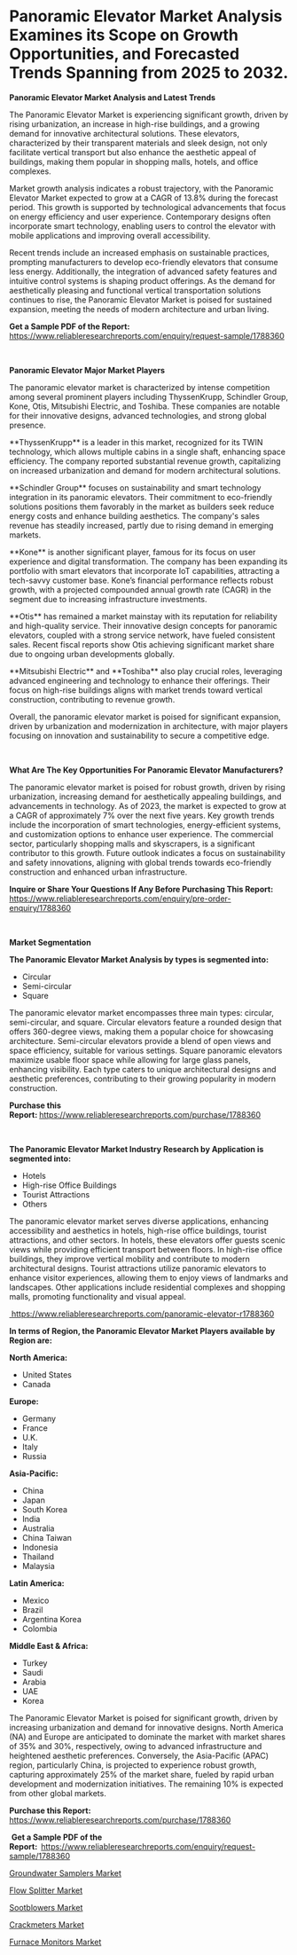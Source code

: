 <p><h1>Panoramic Elevator Market Analysis Examines its Scope on Growth Opportunities, and Forecasted Trends Spanning from 2025 to 2032.</h1></p><p><strong>Panoramic Elevator Market Analysis and Latest Trends</strong></p>
<p><p>The Panoramic Elevator Market is experiencing significant growth, driven by rising urbanization, an increase in high-rise buildings, and a growing demand for innovative architectural solutions. These elevators, characterized by their transparent materials and sleek design, not only facilitate vertical transport but also enhance the aesthetic appeal of buildings, making them popular in shopping malls, hotels, and office complexes.</p><p>Market growth analysis indicates a robust trajectory, with the Panoramic Elevator Market expected to grow at a CAGR of 13.8% during the forecast period. This growth is supported by technological advancements that focus on energy efficiency and user experience. Contemporary designs often incorporate smart technology, enabling users to control the elevator with mobile applications and improving overall accessibility.</p><p>Recent trends include an increased emphasis on sustainable practices, prompting manufacturers to develop eco-friendly elevators that consume less energy. Additionally, the integration of advanced safety features and intuitive control systems is shaping product offerings. As the demand for aesthetically pleasing and functional vertical transportation solutions continues to rise, the Panoramic Elevator Market is poised for sustained expansion, meeting the needs of modern architecture and urban living.</p></p>
<p><strong>Get a Sample PDF of the Report:&nbsp;</strong> <a href="https://www.reliableresearchreports.com/enquiry/request-sample/1788360?utm_campaign=41&utm_medium=2&utm_source=Github&utm_content=ia&utm_term=22022025&utm_id=panoramic-elevator">https://www.reliableresearchreports.com/enquiry/request-sample/1788360</a></p>
<p>&nbsp;</p>
<p><strong>Panoramic Elevator Major Market Players</strong></p>
<p><p>The panoramic elevator market is characterized by intense competition among several prominent players including ThyssenKrupp, Schindler Group, Kone, Otis, Mitsubishi Electric, and Toshiba. These companies are notable for their innovative designs, advanced technologies, and strong global presence.</p><p>**ThyssenKrupp** is a leader in this market, recognized for its TWIN technology, which allows multiple cabins in a single shaft, enhancing space efficiency. The company reported substantial revenue growth, capitalizing on increased urbanization and demand for modern architectural solutions.</p><p>**Schindler Group** focuses on sustainability and smart technology integration in its panoramic elevators. Their commitment to eco-friendly solutions positions them favorably in the market as builders seek reduce energy costs and enhance building aesthetics. The company's sales revenue has steadily increased, partly due to rising demand in emerging markets.</p><p>**Kone** is another significant player, famous for its focus on user experience and digital transformation. The company has been expanding its portfolio with smart elevators that incorporate IoT capabilities, attracting a tech-savvy customer base. Kone’s financial performance reflects robust growth, with a projected compounded annual growth rate (CAGR) in the segment due to increasing infrastructure investments.</p><p>**Otis** has remained a market mainstay with its reputation for reliability and high-quality service. Their innovative design concepts for panoramic elevators, coupled with a strong service network, have fueled consistent sales. Recent fiscal reports show Otis achieving significant market share due to ongoing urban developments globally.</p><p>**Mitsubishi Electric** and **Toshiba** also play crucial roles, leveraging advanced engineering and technology to enhance their offerings. Their focus on high-rise buildings aligns with market trends toward vertical construction, contributing to revenue growth.</p><p>Overall, the panoramic elevator market is poised for significant expansion, driven by urbanization and modernization in architecture, with major players focusing on innovation and sustainability to secure a competitive edge.</p></p>
<p>&nbsp;</p>
<p><strong>What Are The Key Opportunities For Panoramic Elevator Manufacturers?</strong></p>
<p><p>The panoramic elevator market is poised for robust growth, driven by rising urbanization, increasing demand for aesthetically appealing buildings, and advancements in technology. As of 2023, the market is expected to grow at a CAGR of approximately 7% over the next five years. Key growth trends include the incorporation of smart technologies, energy-efficient systems, and customization options to enhance user experience. The commercial sector, particularly shopping malls and skyscrapers, is a significant contributor to this growth. Future outlook indicates a focus on sustainability and safety innovations, aligning with global trends towards eco-friendly construction and enhanced urban infrastructure.</p></p>
<p><strong>Inquire or Share Your Questions If Any Before Purchasing This Report:</strong> <a href="https://www.reliableresearchreports.com/enquiry/pre-order-enquiry/1788360?utm_campaign=41&utm_medium=2&utm_source=Github&utm_content=ia&utm_term=22022025&utm_id=panoramic-elevator">https://www.reliableresearchreports.com/enquiry/pre-order-enquiry/1788360</a></p>
<p>&nbsp;</p>
<p><strong>Market Segmentation</strong></p>
<p><strong>The Panoramic Elevator Market Analysis by types is segmented into:</strong></p>
<p><ul><li>Circular</li><li>Semi-circular</li><li>Square</li></ul></p>
<p><p>The panoramic elevator market encompasses three main types: circular, semi-circular, and square. Circular elevators feature a rounded design that offers 360-degree views, making them a popular choice for showcasing architecture. Semi-circular elevators provide a blend of open views and space efficiency, suitable for various settings. Square panoramic elevators maximize usable floor space while allowing for large glass panels, enhancing visibility. Each type caters to unique architectural designs and aesthetic preferences, contributing to their growing popularity in modern construction.</p></p>
<p><strong>Purchase this Report:&nbsp;</strong><a href="https://www.reliableresearchreports.com/purchase/1788360?utm_campaign=41&utm_medium=2&utm_source=Github&utm_content=ia&utm_term=22022025&utm_id=panoramic-elevator">https://www.reliableresearchreports.com/purchase/1788360</a></p>
<p>&nbsp;</p>
<p><strong>The Panoramic Elevator Market Industry Research by Application is segmented into:</strong></p>
<p><ul><li>Hotels</li><li>High-rise Office Buildings</li><li>Tourist Attractions</li><li>Others</li></ul></p>
<p><p>The panoramic elevator market serves diverse applications, enhancing accessibility and aesthetics in hotels, high-rise office buildings, tourist attractions, and other sectors. In hotels, these elevators offer guests scenic views while providing efficient transport between floors. In high-rise office buildings, they improve vertical mobility and contribute to modern architectural designs. Tourist attractions utilize panoramic elevators to enhance visitor experiences, allowing them to enjoy views of landmarks and landscapes. Other applications include residential complexes and shopping malls, promoting functionality and visual appeal.</p></p>
<p><a href="https://www.reliableresearchreports.com/panoramic-elevator-r1788360?utm_campaign=41&utm_medium=2&utm_source=Github&utm_content=ia&utm_term=22022025&utm_id=panoramic-elevator">&nbsp;https://www.reliableresearchreports.com/panoramic-elevator-r1788360</a></p>
<p><strong>In terms of Region, the Panoramic Elevator Market Players available by Region are:</strong></p>
<p>
    <p> <strong> North America: </strong>
        <ul>
            <li>United States</li>
            <li>Canada</li>
        </ul>
        </p> 
    <p> <strong> Europe: </strong>
        <ul>
            <li>Germany</li>
            <li>France</li>
            <li>U.K.</li>
            <li>Italy</li>
            <li>Russia</li>
        </ul>
        </p> 
    <p> <strong> Asia-Pacific: </strong>
        <ul>
            <li>China</li>
            <li>Japan</li>
            <li>South Korea</li>
            <li>India</li>
            <li>Australia</li>
            <li>China Taiwan</li>
            <li>Indonesia</li>
            <li>Thailand</li>
            <li>Malaysia</li>
        </ul>
        </p> 
    <p> <strong> Latin America: </strong>
        <ul>
            <li>Mexico</li>
            <li>Brazil</li>
            <li>Argentina Korea</li>
            <li>Colombia</li>
        </ul>
        </p> 
    <p> <strong> Middle East & Africa: </strong>
        <ul>
            <li>Turkey</li>
            <li>Saudi</li>
            <li>Arabia</li>
            <li>UAE</li>
            <li>Korea</li>
        </ul>
    </p>
    </p>
<p><p>The Panoramic Elevator Market is poised for significant growth, driven by increasing urbanization and demand for innovative designs. North America (NA) and Europe are anticipated to dominate the market with market shares of 35% and 30%, respectively, owing to advanced infrastructure and heightened aesthetic preferences. Conversely, the Asia-Pacific (APAC) region, particularly China, is projected to experience robust growth, capturing approximately 25% of the market share, fueled by rapid urban development and modernization initiatives. The remaining 10% is expected from other global markets.</p></p>
<p><strong>Purchase this Report: </strong><a href="https://www.reliableresearchreports.com/purchase/1788360?utm_campaign=41&utm_medium=2&utm_source=Github&utm_content=ia&utm_term=22022025&utm_id=panoramic-elevator">https://www.reliableresearchreports.com/purchase/1788360</a></p>
<p>&nbsp;<strong>Get a Sample PDF of the Report:&nbsp;&nbsp;</strong><a href="https://www.reliableresearchreports.com/enquiry/request-sample/1788360?utm_campaign=41&utm_medium=2&utm_source=Github&utm_content=ia&utm_term=22022025&utm_id=panoramic-elevator">https://www.reliableresearchreports.com/enquiry/request-sample/1788360</a></p>
<p><strong></strong></p>
<p><p><a href="https://github.com/djembashote/Market-Research-Report-List-1/blob/main/groundwater-samplers-market.md?utm_campaign=41&utm_medium=2&utm_source=Github&utm_content=ia&utm_term=22022025&utm_id=panoramic-elevator">Groundwater Samplers Market</a></p><p><a href="https://github.com/xtysizov/Market-Research-Report-List-1/blob/main/flow-splitter-market.md?utm_campaign=41&utm_medium=2&utm_source=Github&utm_content=ia&utm_term=22022025&utm_id=panoramic-elevator">Flow Splitter Market</a></p><p><a href="https://github.com/philaphindo/Market-Research-Report-List-1/blob/main/sootblowers-market.md?utm_campaign=41&utm_medium=2&utm_source=Github&utm_content=ia&utm_term=22022025&utm_id=panoramic-elevator">Sootblowers Market</a></p><p><a href="https://github.com/vjorelaclliv/Market-Research-Report-List-1/blob/main/crackmeters-market.md?utm_campaign=41&utm_medium=2&utm_source=Github&utm_content=ia&utm_term=22022025&utm_id=panoramic-elevator">Crackmeters Market</a></p><p><a href="https://github.com/aiexisaliwan/Market-Research-Report-List-1/blob/main/furnace-monitors-market.md?utm_campaign=41&utm_medium=2&utm_source=Github&utm_content=ia&utm_term=22022025&utm_id=panoramic-elevator">Furnace Monitors Market</a></p></p>